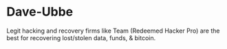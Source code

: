 # Dave-Ubbe
Legit hacking and recovery firms like Team (Redeemed Hacker Pro) are the best for recovering lost/stolen data, funds, &amp; bitcoin.
